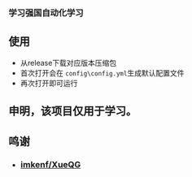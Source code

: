 ### 学习强国自动化学习



## 使用

+ 从release下载对应版本压缩包
+ 首次打开会在 ```config\config.yml```生成默认配置文件
+ 再次打开即可运行


##  申明，该项目仅用于学习。

## 鸣谢

+ ### [imkenf/XueQG](https://github.com/imkenf/XueQG)